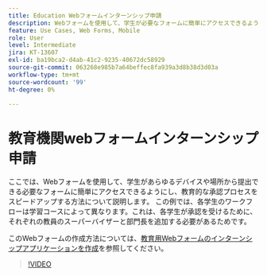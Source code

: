 ```yaml
---
title: Education Webフォームインターンシップ申請
description: Webフォームを使用して、学生が必要なフォームに簡単にアクセスできるようにする方法を説明します
feature: Use Cases, Web Forms, Mobile
role: User
level: Intermediate
jira: KT-13607
exl-id: ba19bca2-d4ab-41c2-9235-40672dc58929
source-git-commit: 063268e985b7a64beffec8fa939a3d8b38d3d03a
workflow-type: tm+mt
source-wordcount: '99'
ht-degree: 0%

---
```


# 教育機関webフォームインターンシップ申請

ここでは、Webフォームを使用して、学生があらゆるデバイスや場所から提出できる必要なフォームに簡単にアクセスできるようにし、教育的な承認プロセスをスピードアップする方法について説明します。 この例では、各学生のワークフローは学習コースによって異なります。これは、各学生が承認を受けるために、それぞれの教員のスーパーバイザーと部門長を追加する必要があるためです。

このWebフォームの作成方法については、[教育用Webフォームのインターンシップアプリケーションを作成](usecase-edu-intern-create.md)を参照してください。

>[!VIDEO](https://video.tv.adobe.com/v/3421773?quality=12&learn=on&hidetitle=true)
